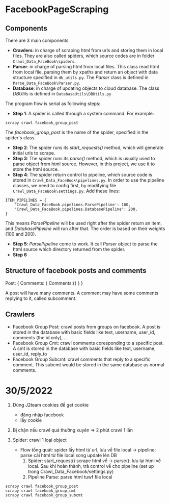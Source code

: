 # FacebookPageScraping

## Components

There are 3 main components
- **Crawlers**: in charge of scraping html from urls and storing them in local files. They are also called spiders, which source codes are in folder `Crawl_Data_FaceBook\spiders`.
- **Parser**: in charge of parsing html from local files. This class read html from local file, parsing them by xpaths and return an object with data structure specified in `db_utils.py`. The *Parser* class is defined in `Parse_Data_FaceBook\Parser.py`.
- **Database**: in charge of updating objects to cloud database. The class *DBUtils* is defined in `DatabaseUtils\DBUtils.py`

The program flow is serial as following steps:
- **Step 1**: A spider is called through a system command. For example: 
```
scrapy crawl facebook_group_post
```
The *facebook_group_post* is the name of the spider, specified in the spider's class. 
- **Step 2**: The spider runs its *start_requests()* method, which will generate initial urls to scrape.
- **Step 3**: The spider runs its *parse()* method, which is usually used to parse object from html source. However, in this project, we use it to store the html source.
- **Step 4**: The spider return control to pipeline, which source code is stored in `Crawl_Data_FaceBook\pipelines.py`. In order to use the pipeline classes, we need to config first, by modifying file `Crawl_Data_FaceBook\settings.py`. Add these lines:
```
ITEM_PIPELINES = {
    'Crawl_Data_FaceBook.pipelines.ParsePipeline': 100,
    'Crawl_Data_FaceBook.pipelines.DatabasePipeline': 200,
}
```
This means *ParsePipeline* will be used right after the spider return an item, and *DatabasePipeline* will run after that. The order is based on their weights (100 and 200).
- **Step 5**: *ParsePipeline* come to work. It call *Parser* object to parse the html source which directory returned from the spider.
- **Step 6**

## Structure of facebook posts and comments

Post: {
    Comments: {
        Comments:{}
    }
}

A post will have many comments. A comment may have some comments replying to it, called subcomment. 

## Crawlers

- Facebook Group Post: crawl posts from groups on facebook. A post is stored in the database with basic fields like text, username, user_id, comments (the id only), ...
- Facebook Group Cmt: crawl comments coresponding to a specific post. A cmt is stored in the database with basic fields like text, username, user_id, reply_to
- Facebook Group Subcmt: crawl comments that reply to a specific comment. This subcmt would be stored in the same database as normal comments.


# 30/5/2022

1. Dùng J2team cookies để get cookie
	- đăng nhập facebook
	- lấy cookie

2. Bị chặn nếu crawl quá thường xuyên => 2 phút crawl 1 lần

3. Spider: crawl 1 loại object
	- Flow tổng quát: spider lấy html từ url, lưu về file local -> pipeline: parse cái html từ file local xong update lên DB
		1. Spider: start_request() scrape html về -> parse(): lưu lại html về local. Sau khi hoàn thành, trả control về cho pipeline (set up trong Crawl_Data_Facebook/settings.py)
		2. Pipeline Parse: parse html tuwf file local

```
scrapy crawl facebook_group_post
scrapy crawl facebook_group_cmt
scrapy crawl facebook_group_subcmt
```